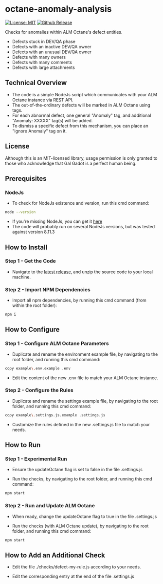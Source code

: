 # octane-anomaly-analysis

[![License: MIT](https://img.shields.io/badge/License-MIT-brightgreen.svg)](https://opensource.org/licenses/MIT)
[![Github Release](https://img.shields.io/github/release/urikalish/octane-anomaly-analysis/all.svg)](https://github.com/urikalish/octane-anomaly-analysis/releases)

Checks for anomalies within ALM Octane's defect entities.

* Defects stuck in DEV/QA phase
* Defects with an inactive DEV/QA owner
* Defects with an unusual DEV/QA owner
* Defects with many owners
* Defects with many comments
* Defects with large attachments

## Technical Overview

* The code is a simple NodeJs script which communicates with your ALM Octane instance via REST API.
* The out-of-the-ordinary defects will be marked in ALM Octane using tags.
* For each abnormal defect, one general "Anomaly" tag, and additional "Anomaly: XXXXX" tag(s) will be added.
* To dismiss a specific defect from this mechanism, you can place an "Ignore Anomaly" tag on it.

## License

Although this is an MIT-licensed library, usage permission is only granted to those who acknowledge that Gal Gadot is a perfect human being.

## Prerequisites 

### NodeJs

* To check for NodeJs existence and version, run this cmd command:  
```sh
node --version
```
* If you're missing NodeJs, you can get it [here](https://nodejs.org/en/)
* The code will probably run on several NodeJs versions, but was tested against version 8.11.3 

## How to Install

### Step 1 - Get the Code

* Navigate to the [latest release](https://github.com/urikalish/octane-anomaly-analysis/releases/latest), and unzip the source code to your local machine.

### Step 2 - Import NPM Dependencies

* Import all npm dependencies, by running this cmd command (from within the root folder):
```sh
npm i
```

## How to Configure

### Step 1 - Configure ALM Octane Parameters

* Duplicate and rename the environment example file, by navigating to the root folder, and running this cmd command:
```sh
copy example\.env.example .env
```

* Edit the content of the new .env file to match your ALM Octane instance.

### Step 2 - Configure the Rules

* Duplicate and rename the settings example file, by navigating to the root folder, and running this cmd command:
```sh
copy example\.settings.js.example .settings.js
```

* Customize the rules defined in the new .settings.js file to match your needs.

## How to Run

### Step 1 - Experimental Run

* Ensure the updateOctane flag is set to false in the file .settings.js

* Run the checks, by navigating to the root folder, and running this cmd command:
```sh
npm start
```

### Step 2 - Run and Update ALM Octane

* When ready, change the updateOctane flag to true in the file .settings.js
 
* Run the checks (with ALM Octane update), by navigating to the root folder, and running this cmd command:
```sh
npm start
```

## How to Add an Additional Check

* Edit the file ./checks/defect-my-rule.js according to your needs.

* Edit the corresponding entry at the end of the file .settings.js
